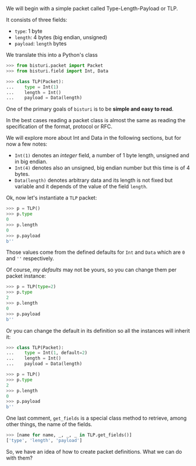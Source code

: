 We will begin with a simple packet called Type-Length-Payload or TLP.

It consists of three fields:
 - `type`: 1 byte
 - `length`: 4 bytes (big endian, unsigned)
 - `payload`: `length` bytes

We translate this into a Python's class

```python
>>> from bisturi.packet import Packet
>>> from bisturi.field import Int, Data

>>> class TLP(Packet):
...    type = Int(1)
...    length = Int()
...    payload = Data(length)
```

One of the primary goals of `bisturi` is to be **simple and easy to read**.

In the best cases reading a packet class is almost the same as reading
the specification of the format, protocol or RFC.


We will explore more about Int and Data in the following sections, but for now
a few notes:
 - `Int(1)` denotes an *integer* field, a number of 1 byte length,
unsigned and in big endian.
 - `Int(4)` denotes also an unsigned, big endian number but this time is
of 4 bytes.
 - `Data(length)` denotes arbitrary data and its length is not fixed but
variable and it depends of the value of the field `length`.

Ok, now let's instantiate a `TLP` packet:

```python
>>> p = TLP()
>>> p.type
0
>>> p.length
0
>>> p.payload
b''
```

Those values come from the defined defaults for `Int` and `Data`
which are `0` and `''` respectively.

Of course, *my defaults* may not be yours, so you can change
them per packet instance:

```python
>>> p = TLP(type=2)
>>> p.type
2
>>> p.length
0
>>> p.payload
b''
```

Or you can change the default in its definition so all the instances
will inherit it:

```python
>>> class TLP(Packet):
...    type = Int(1, default=2)
...    length = Int()
...    payload = Data(length)

>>> p = TLP()
>>> p.type
2
>>> p.length
0
>>> p.payload
b''
```

One last comment, `get_fields` is a special class method to
retrieve, among other things, the name of the fields.

```python
>>> [name for name, _, _, _ in TLP.get_fields()]
['type', 'length', 'payload']
```

So, we have an idea of how to create packet definitions. What we can do
with them?
